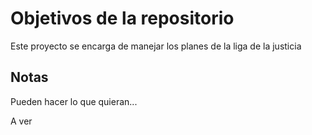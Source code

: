 # Objetivos de la repositorio

Este proyecto se encarga de manejar los planes de la liga de la justicia


## Notas
Pueden hacer lo que quieran...

A ver